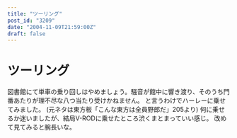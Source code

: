 ```yaml
---
title: "ツーリング"
post_id: "3209"
date: "2004-11-09T21:59:00Z"
draft: false
---
```


# ツーリング

図書館にて単車の乗り回しはやめましょう。騒音が館中に響き渡り、そのうち門番あたりが理不尽な八つ当たり受けかねません。 と言うわけでハーレーに乗せてみました。 (元ネタは東方板「こんな東方は全員野郎だ」205より)  何に乗せるか迷いましたが、結局V-RODに乗せたところ渋くまとまっていい感じ。 改めて見てみると腕長いな。
